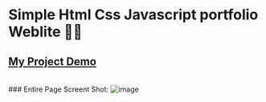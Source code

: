 # Simple Html Css Javascript portfolio Weblite 👩‍💻
<h2><a href="https://md-ij.github.io/simple-html-css-js-portfolio-website/" target="_blank">My Project Demo</a></h2>
<br>
### Entire Page Screent Shot:
<img src="img/s-p-w" alt="image"/>
